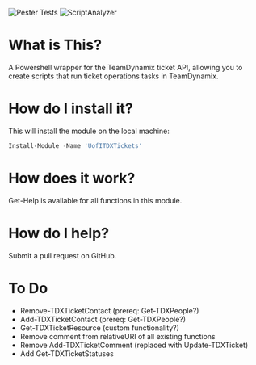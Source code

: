 ![Pester Tests](https://github.com/techservicesillinois/SecOps-Powershell-TDXTickets/workflows/Pester%20Tests/badge.svg)
![ScriptAnalyzer](https://github.com/techservicesillinois/SecOps-Powershell-TDXTickets/workflows/ScriptAnalyzer/badge.svg)

# What is This?

A Powershell wrapper for the TeamDynamix ticket API, allowing you to create scripts that run ticket operations tasks in TeamDynamix.

# How do I install it?

This will install the module on the local machine:
```Powershell
Install-Module -Name 'UofITDXTickets' 
```

# How does it work?

Get-Help is available for all functions in this module.

# How do I help?

Submit a pull request on GitHub.

# To Do

- Remove-TDXTicketContact (prereq: Get-TDXPeople?)
- Add-TDXTicketContact (prereq: Get-TDXPeople?)
- Get-TDXTicketResource (custom functionality?)
- Remove comment from relativeURI of all existing functions
- Remove Add-TDXTicketComment (replaced with Update-TDXTicket)
- Add Get-TDXTicketStatuses
